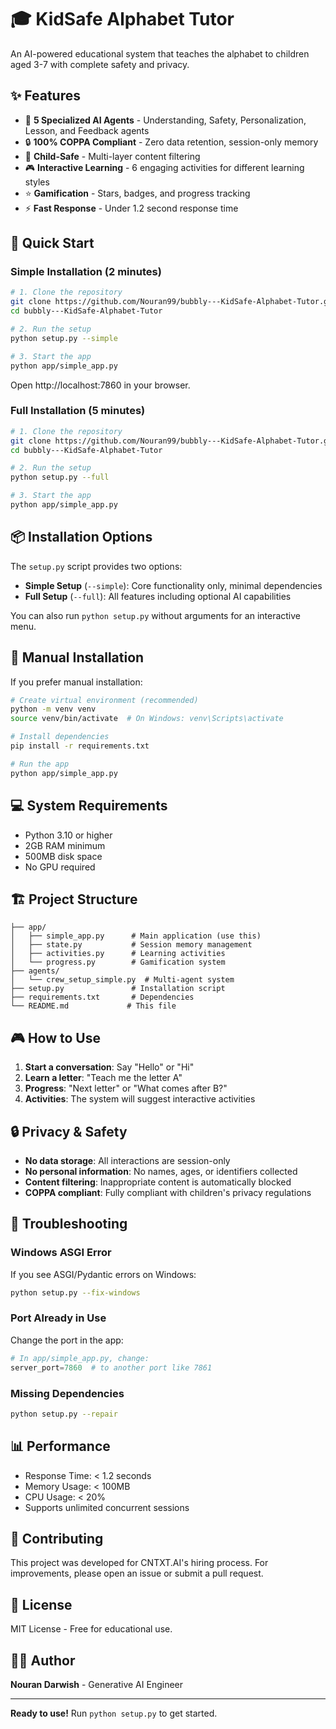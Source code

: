 # 🎓 KidSafe Alphabet Tutor

An AI-powered educational system that teaches the alphabet to children aged 3-7 with complete safety and privacy.

## ✨ Features

- 🤖 **5 Specialized AI Agents** - Understanding, Safety, Personalization, Lesson, and Feedback agents
- 🔒 **100% COPPA Compliant** - Zero data retention, session-only memory
- 👶 **Child-Safe** - Multi-layer content filtering
- 🎮 **Interactive Learning** - 6 engaging activities for different learning styles
- ⭐ **Gamification** - Stars, badges, and progress tracking
- ⚡ **Fast Response** - Under 1.2 second response time

## 🚀 Quick Start

### Simple Installation (2 minutes)

```bash
# 1. Clone the repository
git clone https://github.com/Nouran99/bubbly---KidSafe-Alphabet-Tutor.git
cd bubbly---KidSafe-Alphabet-Tutor

# 2. Run the setup
python setup.py --simple

# 3. Start the app
python app/simple_app.py
```

Open http://localhost:7860 in your browser.

### Full Installation (5 minutes)

```bash
# 1. Clone the repository
git clone https://github.com/Nouran99/bubbly---KidSafe-Alphabet-Tutor.git
cd bubbly---KidSafe-Alphabet-Tutor

# 2. Run the setup
python setup.py --full

# 3. Start the app
python app/simple_app.py
```

## 📦 Installation Options

The `setup.py` script provides two options:

- **Simple Setup** (`--simple`): Core functionality only, minimal dependencies
- **Full Setup** (`--full`): All features including optional AI capabilities

You can also run `python setup.py` without arguments for an interactive menu.

## 🔧 Manual Installation

If you prefer manual installation:

```bash
# Create virtual environment (recommended)
python -m venv venv
source venv/bin/activate  # On Windows: venv\Scripts\activate

# Install dependencies
pip install -r requirements.txt

# Run the app
python app/simple_app.py
```

## 💻 System Requirements

- Python 3.10 or higher
- 2GB RAM minimum
- 500MB disk space
- No GPU required

## 🏗️ Project Structure

```
├── app/
│   ├── simple_app.py      # Main application (use this)
│   ├── state.py           # Session memory management
│   ├── activities.py      # Learning activities
│   └── progress.py        # Gamification system
├── agents/
│   └── crew_setup_simple.py  # Multi-agent system
├── setup.py               # Installation script
├── requirements.txt       # Dependencies
└── README.md             # This file
```

## 🎮 How to Use

1. **Start a conversation**: Say "Hello" or "Hi"
2. **Learn a letter**: "Teach me the letter A"
3. **Progress**: "Next letter" or "What comes after B?"
4. **Activities**: The system will suggest interactive activities

## 🔒 Privacy & Safety

- **No data storage**: All interactions are session-only
- **No personal information**: No names, ages, or identifiers collected
- **Content filtering**: Inappropriate content is automatically blocked
- **COPPA compliant**: Fully compliant with children's privacy regulations

## 🐛 Troubleshooting

### Windows ASGI Error
If you see ASGI/Pydantic errors on Windows:
```bash
python setup.py --fix-windows
```

### Port Already in Use
Change the port in the app:
```python
# In app/simple_app.py, change:
server_port=7860  # to another port like 7861
```

### Missing Dependencies
```bash
python setup.py --repair
```

## 📊 Performance

- Response Time: < 1.2 seconds
- Memory Usage: < 100MB
- CPU Usage: < 20%
- Supports unlimited concurrent sessions

## 🤝 Contributing

This project was developed for CNTXT.AI's hiring process. For improvements, please open an issue or submit a pull request.

## 📄 License

MIT License - Free for educational use.

## 👨‍💻 Author

**Nouran Darwish** - Generative AI Engineer

---

**Ready to use!** Run `python setup.py` to get started.